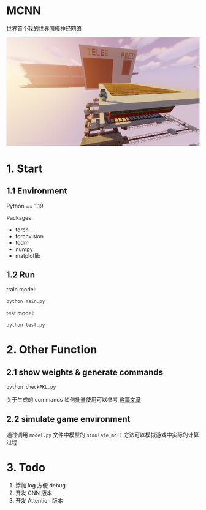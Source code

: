 # MCNN
世界首个我的世界强模神经网络

![](src/2024-08-21_23.24.54.png)

# 1. Start

## 1.1 Environment

Python == 1.19

Packages
- torch
- torchvision
- tqdm
- numpy
- matplotlib

## 1.2 Run

train model:
```bash
python main.py
```

test model:
```bash
python test.py
```

# 2. Other Function

## 2.1 show weights & generate commands
```bash
python checkPKL.py
```

关于生成的 commands 如何批量使用可以参考 [这篇文章](https://www.bilibili.com/read/cv12244435)

## 2.2 simulate game environment
通过调用 `model.py` 文件中模型的 `simulate_mc()` 方法可以模拟游戏中实际的计算过程

# 3. Todo
1. 添加 log 方便 debug
2. 开发 CNN 版本
3. 开发 Attention 版本
